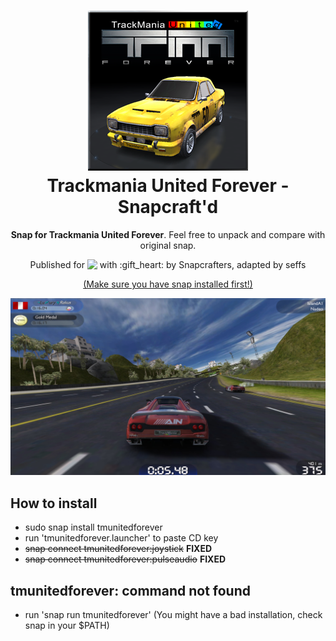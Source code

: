 <h1 align="center">
  <img src="snap/gui/tmunitedforever.png" alt="Trackmania United Forever">
  <br />
  Trackmania United Forever - Snapcraft'd
</h1>

<p align="center"><b>Snap for Trackmania United Forever</b>. Feel free to unpack and compare with original snap.</p>

<p align="center">Published for <img src="http://anything.codes/slack-emoji-for-techies/emoji/tux.png" align="top" width="24" /> with :gift_heart: by Snapcrafters, adapted by seffs</p>

<p align="center">
  <a href="https://snapcraft.io/docs/core/install">(Make sure you have snap installed first!)</a>
</p>

![Trackmania United Forever](screenshot1.jpg?raw=true "TMUF")

## How to install

  * sudo snap install tmunitedforever
  * run 'tmunitedforever.launcher' to paste CD key
  * ~~snap connect tmunitedforever:joystick~~   __FIXED__
  * ~~snap connect tmunitedforever:pulseaudio~~   __FIXED__

## tmunitedforever: command not found

  *  run 'snap run tmunitedforever' (You might have a bad installation, check snap in your $PATH)

